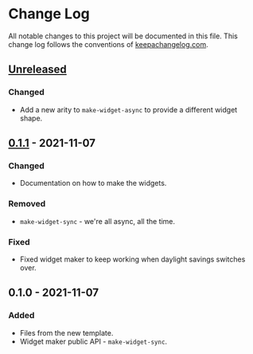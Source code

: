 # Change Log
All notable changes to this project will be documented in this file. This change log follows the conventions of [keepachangelog.com](http://keepachangelog.com/).

## [Unreleased]
### Changed
- Add a new arity to `make-widget-async` to provide a different widget shape.

## [0.1.1] - 2021-11-07
### Changed
- Documentation on how to make the widgets.

### Removed
- `make-widget-sync` - we're all async, all the time.

### Fixed
- Fixed widget maker to keep working when daylight savings switches over.

## 0.1.0 - 2021-11-07
### Added
- Files from the new template.
- Widget maker public API - `make-widget-sync`.

[Unreleased]: https://sourcehost.site/your-name/diabetes-hydra-service/compare/0.1.1...HEAD
[0.1.1]: https://sourcehost.site/your-name/diabetes-hydra-service/compare/0.1.0...0.1.1
